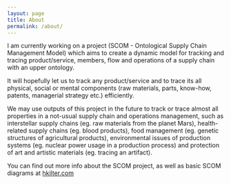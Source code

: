 ```yaml
---
layout: page
title: About
permalink: /about/
---
```


I am currently working on a project (SCOM - Ontological Supply Chain Management Model) which aims to create a dynamic model for tracking and tracing product/service, members, flow and operations of a supply chain with an upper ontology. 

It will hopefully let us to track any product/service and to trace its all physical, social or mental components (raw materials, parts, know-how, patents, managerial strategy etc.) efficiently. 

We may use outputs of this project in the future to track or trace almost all properties in a not-usual supply chain and operations management, such as interstellar supply chains (eg. raw materials from the planet Mars), health-related supply chains (eg. blood products), food management (eg. genetic structures of agricultural products), environmental issues of production systems (eg. nuclear power usage in a production process) and protection of art and artistic materials (eg. tracing an artifact).

You can find out more info about the SCOM project, as well as basic SCOM diagrams at [hkilter.com](http://hkilter.com/index.php?title=Research)